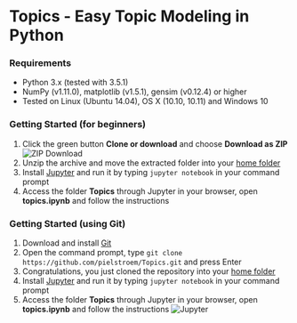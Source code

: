 # Topics - Easy Topic Modeling in Python #

### Requirements
- Python 3.x (tested with 3.5.1)
- NumPy (v1.11.0), matplotlib (v1.5.1), gensim (v0.12.4) or higher
- Tested on Linux (Ubuntu 14.04), OS X (10.10, 10.11) and Windows 10

### Getting Started (for beginners)
1. Click the green button **Clone or download** and choose **Download as ZIP**
![ZIP Download](https://raw.githubusercontent.com/severinsimmler/stuff/master/beginners.png)
2. Unzip the archive and move the extracted folder into your [home folder](https://en.wikipedia.org/wiki/Home_directory)
3. Install [Jupyter](http://jupyter.readthedocs.io/en/latest/install.html) and run it by typing `jupyter notebook` in your command prompt
4. Access the folder **Topics** through Jupyter in your browser, open **topics.ipynb** and follow the instructions

### Getting Started (using Git)
1. Download and install [Git](https://git-scm.com/book/en/v2/Getting-Started-Installing-Git)
2. Open the command prompt, type `git clone https://github.com/pielstroem/Topics.git` and press Enter
3. Congratulations, you just cloned the repository into your [home folder](https://en.wikipedia.org/wiki/Home_directory)
4. Install [Jupyter](http://jupyter.readthedocs.io/en/latest/install.html) and run it by typing `jupyter notebook` in your command prompt
5. Access the folder **Topics** through Jupyter in your browser, open **topics.ipynb** and follow the instructions
![Jupyter](https://raw.githubusercontent.com/severinsimmler/stuff/master/jupyter.png)
